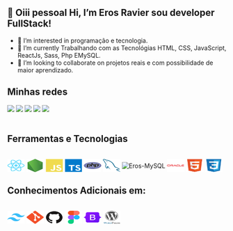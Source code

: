## 👋 Oiii pessoal Hi, I’m Eros Ravier sou developer FullStack!
- 👀 I’m interested in programação e tecnologia.
- 🌱 I’m currently  Trabalhando com as Tecnológias HTML, CSS, JavaScript, ReactJs, Sass, Php EMySQL. 
- 💞️ I’m looking to collaborate on  projetos reais e com possibilidade de maior aprendizado.

## Minhas redes

<div>
<a href="https://www.youtube.com/channel/UCKcElqO44F0AjfESNCXKY5g" target="_blank"><img src="https://img.shields.io/badge/YouTube-FF0000?style=for-the-badge&logo=youtube&logoColor=white" target="_blank"></a>
<a href="https://instagram.com/https://www.instagram.com/ravier_eros_ofc/" target="_blank"><img src="https://img.shields.io/badge/-Instagram-%23E4405F?style=for-the-badge&logo=instagram&logoColor=white" target="_blank"></a>
<a href="https://www.twitch.tv/https://twitter.com/Corynga_Johnnes" target="_blank"><img src="https://img.shields.io/badge/Twitch-9146FF?style=for-the-badge&logo=twitch&logoColor=white" target="_blank"></a>
<a href = "mailto:deverosravier.15@gmail.com"><img src="https://img.shields.io/badge/Gmail-D14836?style=for-the-badge&logo=gmail&logoColor=white" target="_blank"></a>
<a href="https://www.linkedin.com/in/eros-ravier-silva-aragao-511526196/" target="_blank"><img src="https://img.shields.io/badge/-LinkedIn-%230077B5?style=for-the-badge&logo=linkedin&logoColor=white" target="_blank"></a>   
</div>

<br>

## Ferramentas e Tecnologias

<div style="display: inline_block"><br>
  <img align="center" alt="Eros-React" height="30" width="40" src="https://raw.githubusercontent.com/devicons/devicon/master/icons/react/react-original.svg">
  <img align="center" alt="Eros-Nodejs" height="30" width="40" src="https://raw.githubusercontent.com/devicons/devicon/master/icons/nodejs/nodejs-original.svg" />
  <img align="center" alt="Eros-Js" height="30" width="40" src="https://raw.githubusercontent.com/devicons/devicon/master/icons/javascript/javascript-plain.svg">
  <img align="center" alt="Eros-Ts" height="30" width="40" src="https://raw.githubusercontent.com/devicons/devicon/master/icons/typescript/typescript-plain.svg">
  <img align="center" alt="Eros-Php" height="30" width="40" src="https://raw.githubusercontent.com/devicons/devicon/master/icons/php/php-original.svg">
  <img  align="center" alt="Eros-MySQL" height="30" width="40" src="https://raw.githubusercontent.com/devicons/devicon/master/icons/mysql/mysql-original.svg" />
  
  <img  align="center" alt="Eros-MySQL" height="30" width="40" src="https://raw.githubusercontent.com/devicons/devicon/master/icons/pg/pg-original.svg" />
  <img  align="center" alt="Eros-MySQL" height="30" width="40" src="https://raw.githubusercontent.com/devicons/devicon/master/icons/oracle/oracle-original.svg" />
  
  <img align="center" alt="Eros-HTML" height="30" width="40" src="https://raw.githubusercontent.com/devicons/devicon/master/icons/html5/html5-original.svg">
  <img align="center" alt="Eros-CSS" height="30" width="40" src="https://raw.githubusercontent.com/devicons/devicon/master/icons/css3/css3-original.svg">
 </div>


 
## Conhecimentos Adicionais em:
 
 <div style="display: inline_block"><br>
    <img  align="center" alt="Eros-MySQL" height="30" width="40" src="https://raw.githubusercontent.com/devicons/devicon/master/icons/tailwindcss/tailwindcss-original.svg" />
   <img align="center" alt="Eros-Git" height="30" width="40" src="https://raw.githubusercontent.com/devicons/devicon/master/icons/git/git-original.svg" />
  <img align="center" alt="Eros-GitHub" height="30" width="40" src="https://raw.githubusercontent.com/devicons/devicon/master/icons/github/github-original.svg" />
  <img align="center" alt="Eros-Figma" height="30" width="40" src="https://raw.githubusercontent.com/devicons/devicon/master/icons/figma/figma-original.svg" />
  <img align="center" alt="Eros-Botstrap" height="30" width="40" src="https://raw.githubusercontent.com/devicons/devicon/master/icons/bootstrap/bootstrap-original.svg" />
  <img align="center" alt="Eros-Wordpress" height="30" width="40" src="https://raw.githubusercontent.com/devicons/devicon/master/icons/wordpress/wordpress-original.svg" />
  </div>
 
 


